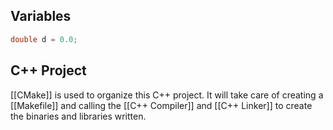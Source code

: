 
## Variables
```c++
double d = 0.0;
```

## C++ Project
[[CMake]] is used to organize this C++ project. It will take care of creating a [[Makefile]] and calling the [[C++ Compiler]] and [[C++ Linker]] to create the binaries and libraries written.

